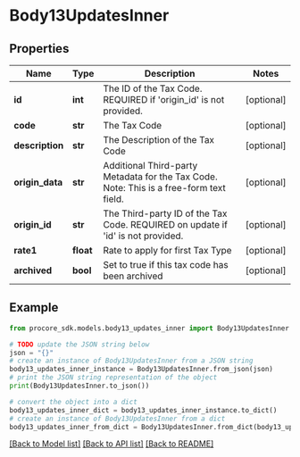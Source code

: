 # Body13UpdatesInner


## Properties

Name | Type | Description | Notes
------------ | ------------- | ------------- | -------------
**id** | **int** | The ID of the Tax Code. REQUIRED if &#39;origin_id&#39; is not provided. | [optional] 
**code** | **str** | The Tax Code | [optional] 
**description** | **str** | The Description of the Tax Code | [optional] 
**origin_data** | **str** | Additional Third-party Metadata for the Tax Code. Note: This is a free-form text field. | [optional] 
**origin_id** | **str** | The Third-party ID of the Tax Code. REQUIRED on update if &#39;id&#39; is not provided. | [optional] 
**rate1** | **float** | Rate to apply for first Tax Type | [optional] 
**archived** | **bool** | Set to true if this tax code has been archived | [optional] 

## Example

```python
from procore_sdk.models.body13_updates_inner import Body13UpdatesInner

# TODO update the JSON string below
json = "{}"
# create an instance of Body13UpdatesInner from a JSON string
body13_updates_inner_instance = Body13UpdatesInner.from_json(json)
# print the JSON string representation of the object
print(Body13UpdatesInner.to_json())

# convert the object into a dict
body13_updates_inner_dict = body13_updates_inner_instance.to_dict()
# create an instance of Body13UpdatesInner from a dict
body13_updates_inner_from_dict = Body13UpdatesInner.from_dict(body13_updates_inner_dict)
```
[[Back to Model list]](../README.md#documentation-for-models) [[Back to API list]](../README.md#documentation-for-api-endpoints) [[Back to README]](../README.md)


